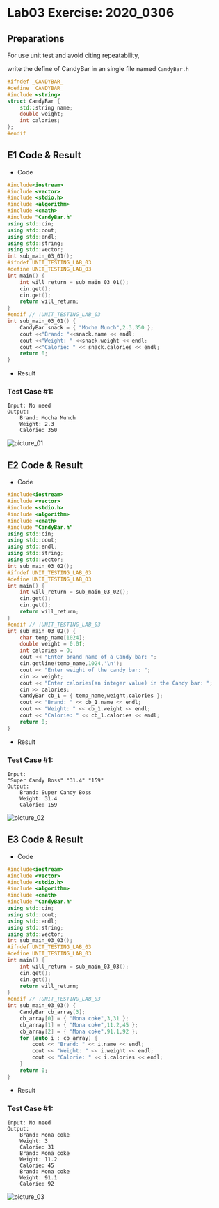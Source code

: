 <!--
 * @Github: https://github.com/Certseeds
 * @Organization: SUSTech
 * @Author: nanoseeds
 * @Date: 2020-03-06 23:00:00
 * @LastEditors: nanoseeds
 * @LastEditTime: 2020-03-06 23:43:27
 -->
# Lab03 Exercise: 2020_0306

## Preparations
For use unit test and avoid citing repeatability,

write the define of CandyBar in an single file named `CandyBar.h`
``` cpp
#ifndef _CANDYBAR_
#define _CANDYBAR_
#include <string>
struct CandyBar {
    std::string name;
    double weight;
    int calories;
};
#endif
```
## E1 Code & Result
+ Code
``` cpp
#include<iostream>
#include <vector>
#include <stdio.h>
#include <algorithm>
#include <cmath>
#include "CandyBar.h"
using std::cin;
using std::cout;
using std::endl;
using std::string;
using std::vector;
int sub_main_03_01();
#ifndef UNIT_TESTING_LAB_03
#define UNIT_TESTING_LAB_03
int main() {
    int will_return = sub_main_03_01();
    cin.get();
    cin.get();
    return will_return;
}
#endif // !UNIT_TESTING_LAB_03
int sub_main_03_01() {
    CandyBar snack = { "Mocha Munch",2.3,350 };
    cout <<"Brand: "<<snack.name << endl;
    cout <<"Weight: " <<snack.weight << endl;
    cout <<"Calorie: " << snack.calories << endl;
    return 0;
}
```
+ Result
### Test Case #1:
```
Input: No need
Output:
    Brand: Mocha Munch
    Weight: 2.3
    Calorie: 350
```
![picture_01](lab03_01.png)
## E2 Code & Result
+ Code
``` cpp
#include<iostream>
#include <vector>
#include <stdio.h>
#include <algorithm>
#include <cmath>
#include "CandyBar.h"
using std::cin;
using std::cout;
using std::endl;
using std::string;
using std::vector;
int sub_main_03_02();
#ifndef UNIT_TESTING_LAB_03
#define UNIT_TESTING_LAB_03
int main() {
    int will_return = sub_main_03_02();
    cin.get();
    cin.get();
    return will_return;
}
#endif // !UNIT_TESTING_LAB_03
int sub_main_03_02() {
    char temp_name[1024];
    double weight = 0.0f;
    int calories = 0;
    cout << "Enter brand name of a Candy bar: ";
    cin.getline(temp_name,1024,'\n');
    cout << "Enter weight of the candy bar: ";
    cin >> weight;
    cout << "Enter calories(an integer value) in the Candy bar: ";
    cin >> calories;
    CandyBar cb_1 = { temp_name,weight,calories };
    cout << "Brand: " << cb_1.name << endl;
    cout << "Weight: " << cb_1.weight << endl;
    cout << "Calorie: " << cb_1.calories << endl;
    return 0;
}
```
+ Result
### Test Case #1:
```
Input: 
"Super Candy Boss" "31.4" "159"
Output:
    Brand: Super Candy Boss
    Weight: 31.4
    Calorie: 159
```
![picture_02](lab03_02.png)
## E3 Code & Result
+ Code
``` cpp
#include<iostream>
#include <vector>
#include <stdio.h>
#include <algorithm>
#include <cmath>
#include "CandyBar.h"
using std::cin;
using std::cout;
using std::endl;
using std::string;
using std::vector;
int sub_main_03_03();
#ifndef UNIT_TESTING_LAB_03
#define UNIT_TESTING_LAB_03
int main() {
    int will_return = sub_main_03_03();
    cin.get();
    cin.get();
    return will_return;
}
#endif // !UNIT_TESTING_LAB_03
int sub_main_03_03() {
    CandyBar cb_array[3];
    cb_array[0] = { "Mona coke",3,31 };
    cb_array[1] = { "Mona coke",11.2,45 };
    cb_array[2] = { "Mona coke",91.1,92 };
    for (auto i : cb_array) {
        cout << "Brand: " << i.name << endl;
        cout << "Weight: " << i.weight << endl;
        cout << "Calorie: " << i.calories << endl;
    }
    return 0;
}
```
+ Result
### Test Case #1:
```
Input: No need
Output:
    Brand: Mona coke
    Weight: 3
    Calorie: 31
    Brand: Mona coke
    Weight: 11.2
    Calorie: 45
    Brand: Mona coke
    Weight: 91.1
    Calorie: 92
```
![picture_03](lab03_03.png)
